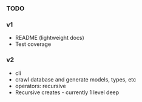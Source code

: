 ### TODO

### v1
- README (lightweight docs)
- Test coverage

### v2

- cli
- crawl database and generate models, types, etc
- operators: recursive
- Recursive creates - currently 1 level deep
